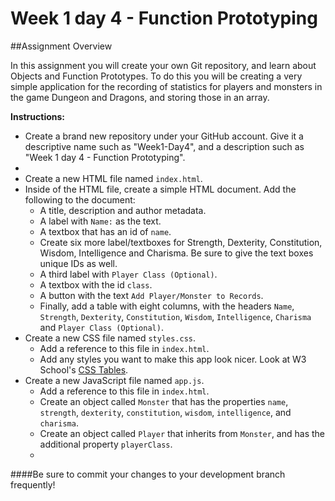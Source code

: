 # Week 1 day 4 - Function Prototyping
##Assignment Overview

In this assignment you will create your own Git repository, and learn about Objects and Function Prototypes. To do this you will be creating a very simple application for the recording of statistics for players and monsters in the game Dungeon and Dragons, and storing those in an array. 

**Instructions:**

  - Create a brand new repository under your GitHub account. Give it a descriptive name such as "Week1-Day4", and a description such as "Week 1 day 4 - Function Prototyping".
  - 
  - Create a new HTML file named `index.html`.
  - Inside of the HTML file, create a simple HTML document. Add the following to the document:
    - A title, description and author metadata.
    - A label with `Name:` as the text.
    - A textbox that has an id of `name`. 
    - Create six more label/textboxes for Strength, Dexterity, Constitution, Wisdom, Intelligence and Charisma. Be sure to give the text boxes unique IDs as well.
    - A third label with `Player Class (Optional)`.
    - A textbox with the id `class`.
    - A button with the text `Add Player/Monster to Records`.
    - Finally, add a table with eight columns, with the headers `Name`, `Strength`, `Dexterity`, `Constitution`, `Wisdom`, `Intelligence`, `Charisma` and `Player Class (Optional)`.
  - Create a new CSS file named `styles.css`.
    - Add a reference to this file in `index.html`.
    - Add any styles you want to make this app look nicer. Look at W3 School's [CSS Tables](http://www.w3schools.com/css/css_table.asp). 
  - Create a new JavaScript file named `app.js`.
    - Add a reference to this file in `index.html`.
    - Create an object called `Monster` that has the properties `name`, `strength`, `dexterity`, `constitution`, `wisdom`, `intelligence`, and `charisma`.
    - Create an object called `Player` that inherits from `Monster`, and has the additional property `playerClass`.
    - 

  
####Be sure to commit your changes to your development branch frequently!